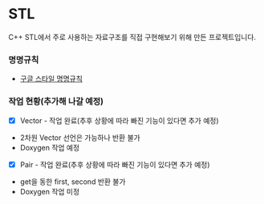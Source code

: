 # STL
C++ STL에서 주로 사용하는 자료구조를 직접 구현해보기 위해 만든 프로젝트입니다.

### 명명규칙
* [구글 스타일 명명규칙](https://google.github.io/styleguide/cppguide.html#General_Naming_Rules)

### 작업 현황(추가해 나갈 예정)
* [X] Vector - 작업 완료(추후 상황에 따라 빠진 기능이 있다면 추가 예정)
* 2차원 Vector 선언은 가능하나 반환 불가
* Doxygen 작업 예정

* [X] Pair - 작업 완료(추후 상황에 따라 빠진 기능이 있다면 추가 예정)
* get을 동한 first, second 반환 불가
* Doxygen 작업 미정
